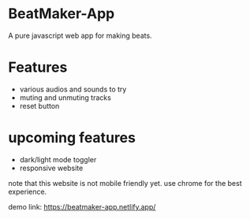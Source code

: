 # BeatMaker-App
A pure javascript web app for making beats.

# Features

- various audios and sounds to try
- muting and unmuting tracks
- reset button

# upcoming features

- dark/light mode toggler
- responsive website

note that this website is not mobile friendly yet. use chrome for the best experience.

demo link: https://beatmaker-app.netlify.app/
